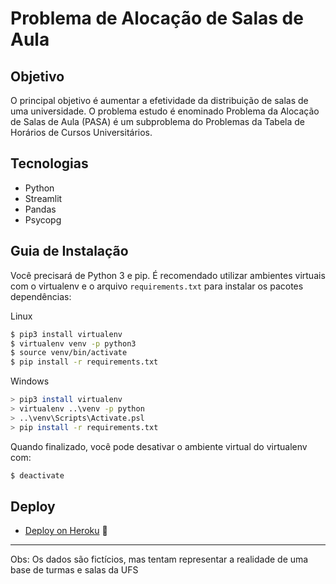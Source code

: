 # Problema de Alocação de Salas de Aula

## Objetivo
O principal objetivo é aumentar a efetividade da distribuição de salas de uma universidade. O problema estudo é enominado Problema da Alocação de Salas de Aula (PASA) é um subproblema do Problemas da Tabela de Horários de Cursos Universitários.

## Tecnologias
- Python
- Streamlit
- Pandas
- Psycopg

## Guia de Instalação

Você precisará de Python 3 e pip. É recomendado utilizar ambientes virtuais com o virtualenv e o arquivo `requirements.txt` para instalar os pacotes dependências:

Linux

```bash
$ pip3 install virtualenv
$ virtualenv venv -p python3
$ source venv/bin/activate
$ pip install -r requirements.txt
```

Windows

```bash
> pip3 install virtualenv
> virtualenv ..\venv -p python
> ..\venv\Scripts\Activate.psl
> pip install -r requirements.txt
```

Quando finalizado, você pode desativar o ambiente virtual do virtualenv com:

```bash
$ deactivate
```

## Deploy

- [Deploy on Heroku](https://sad-pasa.herokuapp.com/) 🚀

---
Obs: Os dados são fictícios, mas tentam representar a realidade de uma base de turmas e salas da UFS